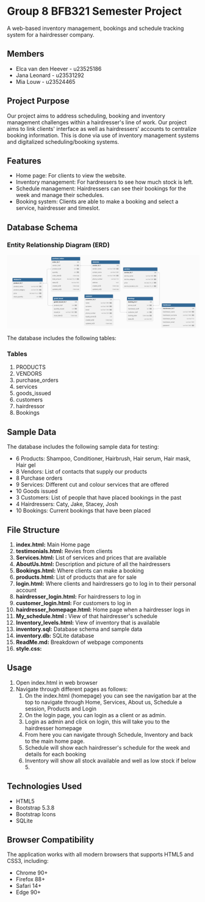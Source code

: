 # Group 8 BFB321 Semester Project
A web-based inventory management, bookings and schedule tracking system for a hairdresser company.

## Members
- Elca van den Heever - u23525186
- Jana Leonard - u23531292
- Mia Louw - u23524465

## Project Purpose
Our project aims to address scheduling, booking and inventory management challenges within a hairdresser's line of work. Our project aims to link clients' interface as well as hairdressers' accounts to centralize booking information. This is done via use of inventory management systems and digitalized scheduling/booking systems.

## Features
- Home page: For clients to view the website.  
- Inventory management: For hardressers to see how much stock is left.
- Schedule management: Hairdressers can see their bookings for the week and manage their schedules.
- Booking system: Clients are able to make a booking and select a service, hairdresser and timeslot.

## Database Schema
### Entity Relationship Diagram (ERD)
![ERD](images/bigERD.jpeg)

The database includes the following tables:
### Tables
1. PRODUCTS
2. VENDORS
3. purchase_orders
4. services
5. goods_issued
6. customers
7. hairdressor
8. Bookings
   
## Sample Data
The database includes the following sample data for testing:

- 6 Products: Shampoo, Conditioner, Hairbrush, Hair serum, Hair mask, Hair gel
- 8 Vendors: List of contacts that supply our products
- 8 Purchase orders
- 9 Services: Different cut and colour services that are offered
- 10 Goods issued
- 3 Customers: List of people that have placed bookings in the past
- 4 Hairdressers: Caty, Jake, Stacey, Josh
- 10 Bookings: Current bookings that have been placed
  

## File Structure
1. **index.html:**            Main Home page
2. **testimonials.html:**       Revies from clients
3. **Services.html:**           List of services and prices that are available
4. **AboutUs.html:**            Description and picture of all the hairdressers
5. **Bookings.html:**           Where clients can make a booking
6. **products.html:**          List of products that are for sale
7. **login.html:**  Where clients and hairdressers go to log in to their personal account
8. **hairdresser_login.html:**   For hairdressers to log in
9. **customer_login.html:**        For customers to log in
10. **hairdresser_homepage.html:**   Home page when a hairdresser logs in
11. **My_schedule.html :**        View of that hairdresser's schedule
12. **Inventory_levels.html:**    View of inventory that is available
13. **inventory.sql:**            Database schema and sample data
14. **inventory.db:**            SQLite database
15. **ReadMe.md:**              Breakdown of webpage components
16. **style.css:**

## Usage
1. Open index.html in web browser
2. Navigate through different pages as follows:
      1. On the index.html (homepage) you can see the navigation bar at the top to navigate through Home, Services, About us, Schedule a session, Products and Login
      2. On the login page, you can login as a client or as admin.
      3. Login as admin and click on login, this will take you to the hairdresser homepage
      4. From here you can navigate through Schedule, Inventory and back to the main home page.
      5. Schedule will show each hairdresser's schedule for the week and details for each booking
      6. Inventory will show all stock available and well as low stock if below 5.


## Technologies Used
- HTML5
- Bootstrap 5.3.8
- Bootstrap Icons
- SQLite

## Browser Compatibility
The application works with all modern browsers that supports HTML5 and CSS3, including: 
- Chrome 90+
- Firefox 88+
- Safari 14+
- Edge 90+
